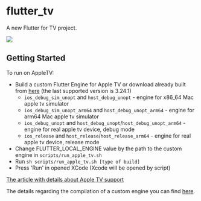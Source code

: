 # flutter_tv

A new Flutter for TV project.

![](https://github.com/DenisovAV/flutter_tv/blob/master/assets/description/preview.png)

## Getting Started

To run on AppleTV:
 - Build a custom Flutter Engine for Apple TV or download already built from [here](https://drive.google.com/drive/folders/1fI8pR2TkFyUBQG8lmlkmlS4O1leMEWK7?usp=sharing) (the last supported version is 3.24.1)
   - `ios_debug_sim_unopt` and `host_debug_unopt` - engine for x86_64 Mac apple tv simulator
   - `ios_debug_sim_unopt_arm64` and `host_debug_unopt_arm64` - engine for arm64 Mac apple tv simulator
   - `ios_debug_unopt` and `host_debug_unopt`/`host_debug_unopt_arm64` - engine for real apple tv device, debug mode
   - `ios_release` and `host_release`/`host_release_arm64` - engine for real apple tv device, release mode
 - Change FLUTTER_LOCAL_ENGINE value by the path to the custom engine in `scripts/run_apple_tv.sh`
 - Run `sh scripts/run_apple_tv.sh [type of build]` 
 - Press 'Run' in opened XCode (Xcode will be opened by script)
 
[The article with details about Apple TV support](https://medium.com/flutter-community/flutter-for-apple-tv-756fcd5e8113)
 
The details regarding the compilation of a custom engine you can find [here](https://github.com/LibertyGlobal/flutter-tvos-demo).
